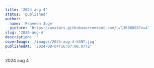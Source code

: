 ```yaml
---
title: '2024 aug 4'
status: 'published'
author:
  name: 'Praveen Juge'
  picture: 'https://avatars.githubusercontent.com/u/13696888?v=4'
slug: '2024-aug-4'
description: ''
coverImage: '/images/2024-aug-4-k5NT.jpg'
publishedAt: '2024-08-04T16:07:08.077Z'
---
```


2024 aug 4